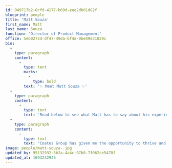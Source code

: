 ```yaml
---
id: 049717b2-0cfd-4177-b09d-eee2db01d82f
blueprint: people
title: 'Matt Souza'
first_name: Matt
last_name: Souza
function: 'Director of Product Management'
office: 5eb0272d-df47-49da-bf4a-0be49e31029c
bio:
  -
    type: paragraph
    content:
      -
        type: text
        marks:
          -
            type: bold
        text: '✨ Meet Matt Souza ✨'
  -
    type: paragraph
    content:
      -
        type: text
        text: 'Read below to see what Matt has to say about his experience thus far working for Coates! '
  -
    type: paragraph
    content:
      -
        type: text
        text: "Coates Group has given me the opportunity to thrive and make a real impact on the success of our Software products. By amplifying our customer's voice - I help transform valuable customer insights into exceptional product experiences by ensuring the customer's voice is consistently heard and incorporated into our product strategy whilst focusing on increasing our customer satisfaction, loyalty, and retention. "
image: people/matt-souza-.jpg
updated_by: 95132932-3b2a-4a4c-97b8-7f062ce5478f
updated_at: 1693232946
---
```

